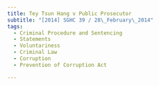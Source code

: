 ```yaml
---
title: Tey Tsun Hang v Public Prosecutor 
subtitle: "[2014] SGHC 39 / 28\_February\_2014"
tags:
  - Criminal Procedure and Sentencing
  - Statements
  - Voluntariness
  - Criminal Law
  - Corruption
  - Prevention of Corruption Act

---
```


